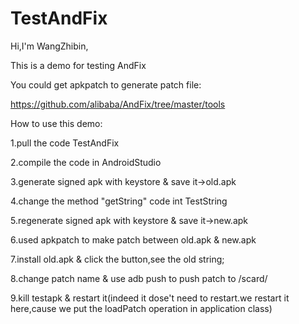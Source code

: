 # TestAndFix
Hi,I'm WangZhibin,


This is a demo for testing AndFix

You could get apkpatch to generate patch file:

https://github.com/alibaba/AndFix/tree/master/tools


How to use this demo:

1.pull the code TestAndFix


2.compile the code in AndroidStudio

3.generate signed apk with keystore & save it->old.apk

4.change the method "getString" code int TestString  

5.regenerate signed apk with keystore & save it->new.apk

6.used apkpatch to make patch between old.apk & new.apk

7.install old.apk & click the button,see the old string;

8.change patch name & use adb push to push patch to /scard/

9.kill testapk & restart it(indeed it dose't need to restart.we restart it here,cause we put the loadPatch operation in application class)

